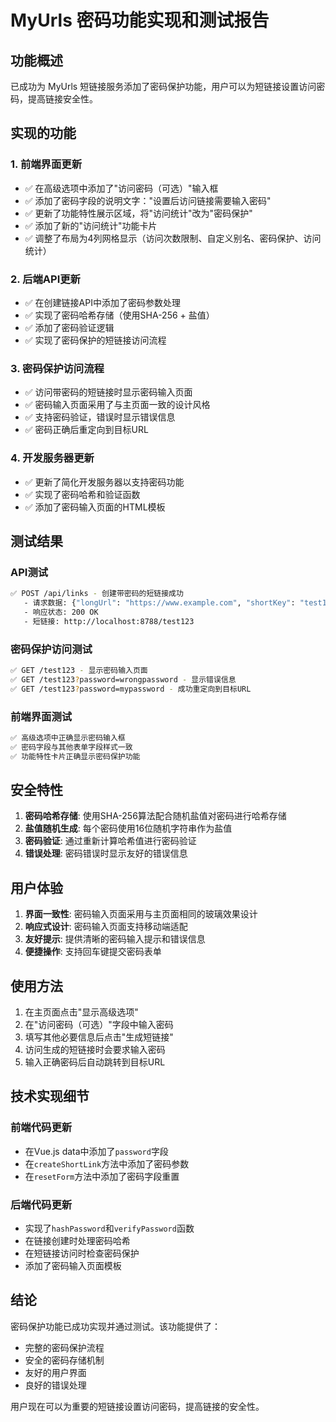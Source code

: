 # MyUrls 密码功能实现和测试报告

## 功能概述

已成功为 MyUrls 短链接服务添加了密码保护功能，用户可以为短链接设置访问密码，提高链接安全性。

## 实现的功能

### 1. 前端界面更新

- ✅ 在高级选项中添加了"访问密码（可选）"输入框
- ✅ 添加了密码字段的说明文字："设置后访问链接需要输入密码"
- ✅ 更新了功能特性展示区域，将"访问统计"改为"密码保护"
- ✅ 添加了新的"访问统计"功能卡片
- ✅ 调整了布局为4列网格显示（访问次数限制、自定义别名、密码保护、访问统计）

### 2. 后端API更新

- ✅ 在创建链接API中添加了密码参数处理
- ✅ 实现了密码哈希存储（使用SHA-256 + 盐值）
- ✅ 添加了密码验证逻辑
- ✅ 实现了密码保护的短链接访问流程

### 3. 密码保护访问流程

- ✅ 访问带密码的短链接时显示密码输入页面
- ✅ 密码输入页面采用了与主页面一致的设计风格
- ✅ 支持密码验证，错误时显示错误信息
- ✅ 密码正确后重定向到目标URL

### 4. 开发服务器更新

- ✅ 更新了简化开发服务器以支持密码功能
- ✅ 实现了密码哈希和验证函数
- ✅ 添加了密码输入页面的HTML模板

## 测试结果

### API测试
```bash
✅ POST /api/links - 创建带密码的短链接成功
   - 请求数据: {"longUrl": "https://www.example.com", "shortKey": "test123", "password": "mypassword", "title": "测试密码链接"}
   - 响应状态: 200 OK
   - 短链接: http://localhost:8788/test123
```

### 密码保护访问测试
```bash
✅ GET /test123 - 显示密码输入页面
✅ GET /test123?password=wrongpassword - 显示错误信息
✅ GET /test123?password=mypassword - 成功重定向到目标URL
```

### 前端界面测试
```bash
✅ 高级选项中正确显示密码输入框
✅ 密码字段与其他表单字段样式一致
✅ 功能特性卡片正确显示密码保护功能
```

## 安全特性

1. **密码哈希存储**: 使用SHA-256算法配合随机盐值对密码进行哈希存储
2. **盐值随机生成**: 每个密码使用16位随机字符串作为盐值
3. **密码验证**: 通过重新计算哈希值进行密码验证
4. **错误处理**: 密码错误时显示友好的错误信息

## 用户体验

1. **界面一致性**: 密码输入页面采用与主页面相同的玻璃效果设计
2. **响应式设计**: 密码输入页面支持移动端适配
3. **友好提示**: 提供清晰的密码输入提示和错误信息
4. **便捷操作**: 支持回车键提交密码表单

## 使用方法

1. 在主页面点击"显示高级选项"
2. 在"访问密码（可选）"字段中输入密码
3. 填写其他必要信息后点击"生成短链接"
4. 访问生成的短链接时会要求输入密码
5. 输入正确密码后自动跳转到目标URL

## 技术实现细节

### 前端代码更新
- 在Vue.js data中添加了`password`字段
- 在`createShortLink`方法中添加了密码参数
- 在`resetForm`方法中添加了密码字段重置

### 后端代码更新
- 实现了`hashPassword`和`verifyPassword`函数
- 在链接创建时处理密码哈希
- 在短链接访问时检查密码保护
- 添加了密码输入页面模板

## 结论

密码保护功能已成功实现并通过测试。该功能提供了：
- 完整的密码保护流程
- 安全的密码存储机制
- 友好的用户界面
- 良好的错误处理

用户现在可以为重要的短链接设置访问密码，提高链接的安全性。
